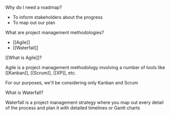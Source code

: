 Why do I need a roadmap?

* To inform stakeholders about the progress
* To map out our plan

What are project management methodologies?

* [[Agile]]
* [[Waterfall]]

[[What is Agile]]?

Agile is a project management methodology involving a number of tools like [[Kanban]], [[Scrum]], [[XP]], etc.

For our purposes, we'll be considering only Kanban and Scrum

What is Waterfall?

Waterfall is a project management strategy where you map out every detail of the process and plan it with detailed timelines or Gantt charts